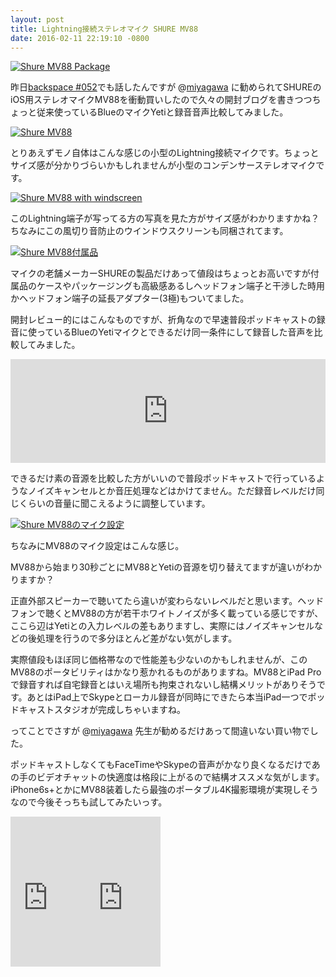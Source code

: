 ```yaml
---
layout: post
title: Lightning接続ステレオマイク SHURE MV88
date: 2016-02-11 22:19:10 -0800
---
```


<a data-flickr-embed="true"  href="https://www.flickr.com/photos/26153219@N00/24344613423/in/dateposted/" title="Shure MV88 Package"><img src="https://farm2.staticflickr.com/1447/24344613423_023d098878_z.jpg" width="" height="" alt="Shure MV88 Package"></a><script async src="//embedr.flickr.com/assets/client-code.js" charset="utf-8"></script>

昨日[backspace #052](http://backspace.fm/episode/b052)でも話したんですが @[miyagawa](http://twitter.com/miyagawa) に勧められてSHUREのiOS用ステレオマイクMV88を衝動買いしたので久々の開封ブログを書きつつちょっと従来使っているBlueのマイクYetiと録音音声比較してみました。

<a data-flickr-embed="true"  href="https://www.flickr.com/photos/26153219@N00/24344539573/in/dateposted/" title="Shure MV88"><img src="https://farm2.staticflickr.com/1715/24344539573_ba66420a29_z.jpg" width="" height="" alt="Shure MV88"></a><script async src="//embedr.flickr.com/assets/client-code.js" charset="utf-8"></script>

とりあえずモノ自体はこんな感じの小型のLightning接続マイクです。ちょっとサイズ感が分かりづらいかもしれませんが小型のコンデンサーステレオマイクです。

<a data-flickr-embed="true"  href="https://www.flickr.com/photos/26153219@N00/24945089316/in/dateposted/" title="Shure MV88 with windscreen"><img src="https://farm2.staticflickr.com/1537/24945089316_13c8c8da83_z.jpg" width="" height="" alt="Shure MV88 with windscreen"></a><script async src="//embedr.flickr.com/assets/client-code.js" charset="utf-8"></script>

このLightning端子が写ってる方の写真を見た方がサイズ感がわかりますかね？ちなみにこの風切り音防止のウインドウスクリーンも同梱されてます。

<a data-flickr-embed="true"  href="https://www.flickr.com/photos/26153219@N00/24878157411/in/dateposted/" title="Shure MV88付属品"><img src="https://farm2.staticflickr.com/1471/24878157411_c4c7b5ac57_z.jpg" width="" height="" alt="Shure MV88付属品"></a><script async src="//embedr.flickr.com/assets/client-code.js" charset="utf-8"></script>

マイクの老舗メーカーSHUREの製品だけあって値段はちょっとお高いですが付属品のケースやパッケージングも高級感あるしヘッドフォン端子と干渉した時用かヘッドフォン端子の延長アダプター(3極)もついてました。

開封レビュー的にはこんなものですが、折角なので早速普段ポッドキャストの録音に使っているBlueのYetiマイクとできるだけ同一条件にして録音した音声を比較してみました。

<iframe width="100%" height="166" scrolling="no" frameborder="no" src="https://w.soundcloud.com/player/?url=https%3A//api.soundcloud.com/tracks/246650237&amp;color=ff5500&amp;auto_play=false&amp;hide_related=false&amp;show_comments=true&amp;show_user=true&amp;show_reposts=false"></iframe>

できるだけ素の音源を比較した方がいいので普段ポッドキャストで行っているようなノイズキャンセルとか音圧処理などはかけてません。ただ録音レベルだけ同じくらいの音量に聞こえるように調整しています。

<a data-flickr-embed="true"  href="https://www.flickr.com/photos/26153219@N00/24675842300/in/dateposted/" title="Shure MV88のマイク設定"><img src="https://farm2.staticflickr.com/1668/24675842300_86fc8f5900_z.jpg" width="" height="" alt="Shure MV88のマイク設定"></a><script async src="//embedr.flickr.com/assets/client-code.js" charset="utf-8"></script>

ちなみにMV88のマイク設定はこんな感じ。

MV88から始まり30秒ごとにMV88とYetiの音源を切り替えてますが違いがわかりますか？

正直外部スピーカーで聴いてたら違いが変わらないレベルだと思います。ヘッドフォンで聴くとMV88の方が若干ホワイトノイズが多く載っている感じですが、ここら辺はYetiとの入力レベルの差もありますし、実際にはノイズキャンセルなどの後処理を行うので多分ほとんど差がない気がします。

実際値段もほぼ同じ価格帯なので性能差も少ないのかもしれませんが、このMV88のポータビリティはかなり惹かれるものがありますね。MV88とiPad Proで録音すれば自宅録音とはいえ場所も拘束されないし結構メリットがありそうです。あとはiPad上でSkypeとローカル録音が同時にできたら本当iPad一つでポッドキャストスタジオが完成しちゃいますね。

ってことでさすが @[miyagawa](http://twitter.com/miyagawa) 先生が勧めるだけあって間違いない買い物でした。

ポッドキャストしなくてもFaceTimeやSkypeの音声がかなり良くなるだけであの手のビデオチャットの快適度は格段に上がるので結構オススメな気がします。iPhone6s+とかにMV88装着したら最強のポータブル4K撮影環境が実現しそうなので今後そっちも試してみたいっす。

<iframe src="http://rcm-fe.amazon-adsystem.com/e/cm?lt1=_blank&bc1=000000&IS2=1&bg1=FFFFFF&fc1=000000&lc1=0000FF&t=driftking-22&o=9&p=8&l=as4&m=amazon&f=ifr&ref=ss_til&asins=B014W4EV3G" style="width:120px;height:240px;" scrolling="no" marginwidth="0" marginheight="0" frameborder="0"></iframe><iframe src="http://rcm-fe.amazon-adsystem.com/e/cm?lt1=_blank&bc1=000000&IS2=1&bg1=FFFFFF&fc1=000000&lc1=0000FF&t=driftking-22&o=9&p=8&l=as4&m=amazon&f=ifr&ref=ss_til&asins=B002VA464S" style="width:120px;height:240px;" scrolling="no" marginwidth="0" marginheight="0" frameborder="0"></iframe>






